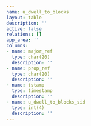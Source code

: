 ```yaml
---
name: u_dwell_to_blocks
layout: table
description: ''
active: false
relations: []
app_area: ''
columns:
- name: major_ref
  type: char(20)
  description: ''
- name: prop_ref
  type: char(20)
  description: ''
- name: tstamp
  type: timestamp
  description: ''
- name: u_dwell_to_blocks_sid
  type: int(4)
  description: ''
---
```


